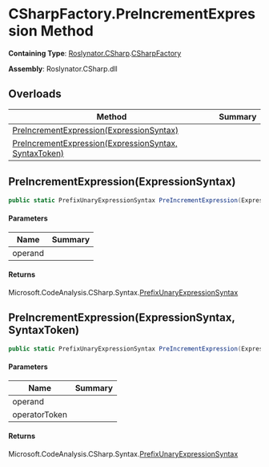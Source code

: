 # CSharpFactory\.PreIncrementExpression Method

**Containing Type**: [Roslynator.CSharp](../../README.md)\.[CSharpFactory](../README.md)

**Assembly**: Roslynator\.CSharp\.dll

## Overloads

| Method | Summary |
| ------ | ------- |
| [PreIncrementExpression(ExpressionSyntax)](#Roslynator_CSharp_CSharpFactory_PreIncrementExpression_Microsoft_CodeAnalysis_CSharp_Syntax_ExpressionSyntax_) | |
| [PreIncrementExpression(ExpressionSyntax, SyntaxToken)](#Roslynator_CSharp_CSharpFactory_PreIncrementExpression_Microsoft_CodeAnalysis_CSharp_Syntax_ExpressionSyntax_Microsoft_CodeAnalysis_SyntaxToken_) | |

## PreIncrementExpression\(ExpressionSyntax\)<a name="Roslynator_CSharp_CSharpFactory_PreIncrementExpression_Microsoft_CodeAnalysis_CSharp_Syntax_ExpressionSyntax_"></a>

```csharp
public static PrefixUnaryExpressionSyntax PreIncrementExpression(ExpressionSyntax operand)
```

#### Parameters

| Name | Summary |
| ---- | ------- |
| operand | |

#### Returns

Microsoft\.CodeAnalysis\.CSharp\.Syntax\.[PrefixUnaryExpressionSyntax](https://docs.microsoft.com/en-us/dotnet/api/microsoft.codeanalysis.csharp.syntax.prefixunaryexpressionsyntax)

## PreIncrementExpression\(ExpressionSyntax, SyntaxToken\)<a name="Roslynator_CSharp_CSharpFactory_PreIncrementExpression_Microsoft_CodeAnalysis_CSharp_Syntax_ExpressionSyntax_Microsoft_CodeAnalysis_SyntaxToken_"></a>

```csharp
public static PrefixUnaryExpressionSyntax PreIncrementExpression(ExpressionSyntax operand, SyntaxToken operatorToken)
```

#### Parameters

| Name | Summary |
| ---- | ------- |
| operand | |
| operatorToken | |

#### Returns

Microsoft\.CodeAnalysis\.CSharp\.Syntax\.[PrefixUnaryExpressionSyntax](https://docs.microsoft.com/en-us/dotnet/api/microsoft.codeanalysis.csharp.syntax.prefixunaryexpressionsyntax)

